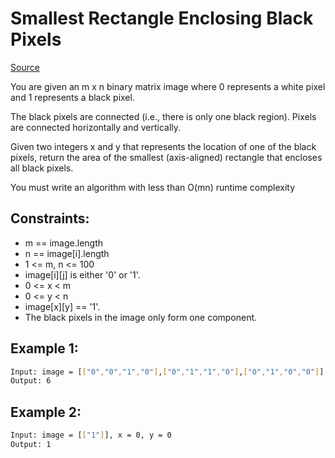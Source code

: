 # Smallest Rectangle Enclosing Black Pixels
[Source](https://leetcode.com/problems/smallest-rectangle-enclosing-black-pixels/)

You are given an m x n binary matrix image where 0 represents a white pixel and 1 represents a black pixel.

The black pixels are connected (i.e., there is only one black region). Pixels are connected horizontally and vertically.

Given two integers x and y that represents the location of one of the black pixels, return the area of the smallest (axis-aligned) rectangle that encloses all black pixels.

You must write an algorithm with less than O(mn) runtime complexity

## Constraints:

 - m == image.length
 - n == image[i].length
 - 1 <= m, n <= 100
 - image[i][j] is either '0' or '1'.
 - 0 <= x < m
 - 0 <= y < n
 - image[x][y] == '1'.
 - The black pixels in the image only form one component.

## Example 1:
```sh
Input: image = [["0","0","1","0"],["0","1","1","0"],["0","1","0","0"]], x = 0, y = 2
Output: 6
```

## Example 2:
```sh
Input: image = [["1"]], x = 0, y = 0
Output: 1
```
